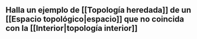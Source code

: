 
## Halla un ejemplo de [[Topología heredada]] de un [[Espacio topológico|espacio]] que no coincida con la [[Interior|topología interior]]

